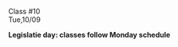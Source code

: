 <div class="lecture1">

<div class="column_date">
<p markdown="block">

Class #10 <br>
Tue,10/09

</p>
</div>
<div class="column_materials">
<p markdown="block">

__Legislatie day: classes follow Monday schedule__



</p>
</div>

<div class="column_assign">
<p markdown="block">




</p>
</div>

</div>
